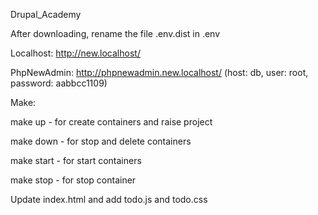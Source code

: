 Drupal_Academy

After downloading, rename the file .env.dist in .env

Localhost: http://new.localhost/

PhpNewAdmin: http://phpnewadmin.new.localhost/ (host: db, user: root, password: aabbcc1109)

Make:

make up - for create containers and raise project

make down - for stop and delete containers

make start - for start containers

make stop - for stop container


Update index.html and add todo.js and todo.css